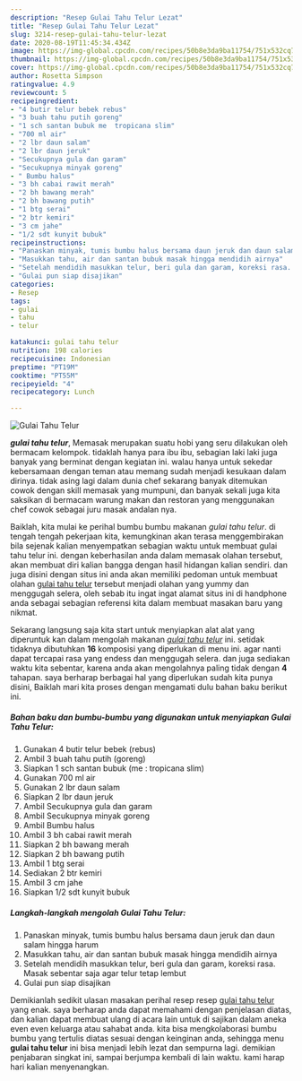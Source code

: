 ```yaml
---
description: "Resep Gulai Tahu Telur Lezat"
title: "Resep Gulai Tahu Telur Lezat"
slug: 3214-resep-gulai-tahu-telur-lezat
date: 2020-08-19T11:45:34.434Z
image: https://img-global.cpcdn.com/recipes/50b8e3da9ba11754/751x532cq70/gulai-tahu-telur-foto-resep-utama.jpg
thumbnail: https://img-global.cpcdn.com/recipes/50b8e3da9ba11754/751x532cq70/gulai-tahu-telur-foto-resep-utama.jpg
cover: https://img-global.cpcdn.com/recipes/50b8e3da9ba11754/751x532cq70/gulai-tahu-telur-foto-resep-utama.jpg
author: Rosetta Simpson
ratingvalue: 4.9
reviewcount: 5
recipeingredient:
- "4 butir telur bebek rebus"
- "3 buah tahu putih goreng"
- "1 sch santan bubuk me  tropicana slim"
- "700 ml air"
- "2 lbr daun salam"
- "2 lbr daun jeruk"
- "Secukupnya gula dan garam"
- "Secukupnya minyak goreng"
- " Bumbu halus"
- "3 bh cabai rawit merah"
- "2 bh bawang merah"
- "2 bh bawang putih"
- "1 btg serai"
- "2 btr kemiri"
- "3 cm jahe"
- "1/2 sdt kunyit bubuk"
recipeinstructions:
- "Panaskan minyak, tumis bumbu halus bersama daun jeruk dan daun salam hingga harum"
- "Masukkan tahu, air dan santan bubuk masak hingga mendidih airnya"
- "Setelah mendidih masukkan telur, beri gula dan garam, koreksi rasa. Masak sebentar saja agar telur tetap lembut"
- "Gulai pun siap disajikan"
categories:
- Resep
tags:
- gulai
- tahu
- telur

katakunci: gulai tahu telur 
nutrition: 198 calories
recipecuisine: Indonesian
preptime: "PT19M"
cooktime: "PT55M"
recipeyield: "4"
recipecategory: Lunch

---
```



![Gulai Tahu Telur](https://img-global.cpcdn.com/recipes/50b8e3da9ba11754/751x532cq70/gulai-tahu-telur-foto-resep-utama.jpg)

<b><i>gulai tahu telur</i></b>, Memasak merupakan suatu hobi yang seru dilakukan oleh bermacam kelompok. tidaklah hanya para ibu ibu, sebagian laki laki juga banyak yang berminat dengan kegiatan ini. walau hanya untuk sekedar kebersamaan dengan teman atau memang sudah menjadi kesukaan dalam dirinya. tidak asing lagi dalam dunia chef sekarang banyak ditemukan cowok dengan skill memasak yang mumpuni, dan banyak sekali juga kita saksikan di bermacam warung makan dan restoran yang menggunakan chef cowok sebagai juru masak andalan nya.

Baiklah, kita mulai ke perihal bumbu bumbu makanan <i>gulai tahu telur</i>. di tengah tengah pekerjaan kita, kemungkinan akan terasa menggembirakan bila sejenak kalian menyempatkan sebagian waktu untuk membuat gulai tahu telur ini. dengan keberhasilan anda dalam memasak olahan tersebut, akan membuat diri kalian bangga dengan hasil hidangan kalian sendiri. dan juga disini dengan situs ini anda akan memiliki pedoman untuk membuat olahan <u>gulai tahu telur</u> tersebut menjadi olahan yang yummy dan menggugah selera, oleh sebab itu ingat ingat alamat situs ini di handphone anda sebagai sebagian referensi kita dalam membuat masakan baru yang nikmat.




Sekarang langsung saja kita start untuk menyiapkan alat alat yang diperuntuk kan dalam mengolah makanan <u><i>gulai tahu telur</i></u> ini. setidak tidaknya dibutuhkan <b>16</b> komposisi yang diperlukan di menu ini. agar nanti dapat tercapai rasa yang endess dan menggugah selera. dan juga sediakan waktu kita sebentar, karena anda akan mengolahnya paling tidak dengan <b>4</b> tahapan. saya berharap berbagai hal yang diperlukan sudah kita punya disini, Baiklah mari kita proses dengan mengamati dulu bahan baku berikut ini.

<!--inarticleads1-->

##### Bahan baku dan bumbu-bumbu yang digunakan untuk menyiapkan Gulai Tahu Telur:

1. Gunakan 4 butir telur bebek (rebus)
1. Ambil 3 buah tahu putih (goreng)
1. Siapkan 1 sch santan bubuk (me : tropicana slim)
1. Gunakan 700 ml air
1. Gunakan 2 lbr daun salam
1. Siapkan 2 lbr daun jeruk
1. Ambil Secukupnya gula dan garam
1. Ambil Secukupnya minyak goreng
1. Ambil  Bumbu halus
1. Ambil 3 bh cabai rawit merah
1. Siapkan 2 bh bawang merah
1. Siapkan 2 bh bawang putih
1. Ambil 1 btg serai
1. Sediakan 2 btr kemiri
1. Ambil 3 cm jahe
1. Siapkan 1/2 sdt kunyit bubuk




<!--inarticleads2-->

##### Langkah-langkah mengolah Gulai Tahu Telur:

1. Panaskan minyak, tumis bumbu halus bersama daun jeruk dan daun salam hingga harum
1. Masukkan tahu, air dan santan bubuk masak hingga mendidih airnya
1. Setelah mendidih masukkan telur, beri gula dan garam, koreksi rasa. Masak sebentar saja agar telur tetap lembut
1. Gulai pun siap disajikan




Demikianlah sedikit ulasan masakan perihal resep resep <u>gulai tahu telur</u> yang enak. saya berharap anda dapat memahami dengan penjelasan diatas, dan kalian dapat membuat ulang di acara lain untuk di sajikan dalam aneka even even keluarga atau sahabat anda. kita bisa mengkolaborasi bumbu bumbu yang tertulis diatas sesuai dengan keinginan anda, sehingga menu <b>gulai tahu telur</b> ini bisa menjadi lebih lezat dan sempurna lagi. demikian penjabaran singkat ini, sampai berjumpa kembali di lain waktu. kami harap hari kalian menyenangkan.
